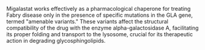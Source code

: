 Migalastat works effectively as a pharmacological chaperone for treating Fabry disease only in the presence of specific mutations in the GLA gene, termed "amenable variants." These variants affect the structural compatibility of the drug with the enzyme alpha-galactosidase A, facilitating its proper folding and transport to the lysosome, crucial for its therapeutic action in degrading glycosphingolipids.